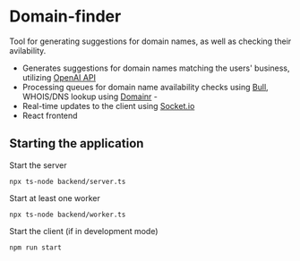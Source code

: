 # Domain-finder

Tool for generating suggestions for domain names, as well as checking their avilability.

- Generates suggestions for domain names matching the users' business, utilizing [OpenAI API]
- Processing queues for domain name availability checks using [Bull], WHOIS/DNS lookup using [Domainr] -
- Real-time updates to the client using [Socket.io]
- React frontend

## Starting the application

Start the server

```
npx ts-node backend/server.ts
```

Start at least one worker

```
npx ts-node backend/worker.ts
```

Start the client (if in development mode)

```
npm run start
```

[Domainr]: https://domainr.com
[OpenAI API]: https://openai.com/api/
[Bull]: https://bullmq.io/
[Socket.io]: https://socket.io/
